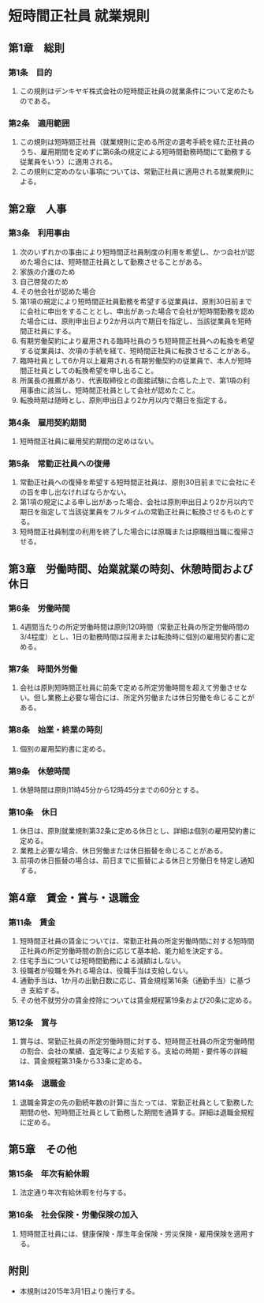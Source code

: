 # 短時間正社員 就業規則

## 第1章　総則

### 第1条　目的
1. この規則はデンキヤギ株式会社の短時間正社員の就業条件について定めたものである。

### 第2条　適用範囲
1. この規則は短時間正社員（就業規則に定める所定の選考手続を経た正社員のうち、雇用期間を定めずに第6条の規定による短時間勤務時間にて勤務する従業員をいう）に適用される。
2. この規則に定めのない事項については、常勤正社員に適用される就業規則による。

## 第2章　人事

### 第3条　利用事由
1. 次のいずれかの事由により短時間正社員制度の利用を希望し、かつ会社が認めた場合には、短時間正社員として勤務させることがある。
  1. 家族の介護のため
  2. 自己啓発のため
  3. その他会社が認めた場合
2. 第1項の規定により短時間正社員勤務を希望する従業員は、原則30日前までに会社に申出をすることとし、申出があった場合で会社が短時間勤務を認めた場合には、原則申出日より2か月以内で期日を指定し、当該従業員を短時間正社員にする。
3. 有期労働契約により雇用される臨時社員のうち短時間正社員への転換を希望する従業員は、次項の手続を経て、短時間正社員に転換させることがある。
  1. 臨時社員として6か月以上雇用される有期労働契約の従業員で、本人が短時間正社員としての転換希望を申し出ること。
  2. 所属長の推薦があり、代表取締役との面接試験に合格した上で、第1項の利用事由に該当し、短時間正社員として会社が認めたこと。
  3. 転換時期は随時とし、原則申出日より2か月以内で期日を指定する。

### 第4条　雇用契約期間
1. 短時間正社員に雇用契約期間の定めはない。

### 第5条　常勤正社員への復帰
1. 常勤正社員への復帰を希望する短時間正社員は、原則30日前までに会社にその旨を申し出なければならかない。
2. 第1項の規定による申し出があった場合、会社は原則申出日より2か月以内で期日を指定して当該従業員をフルタイムの常勤正社員に転換させるものとする。
3. 短時間正社員制度の利用を終了した場合には原職または原職相当職に復帰させる。

## 第3章　労働時間、始業就業の時刻、休憩時間および休日
### 第6条　労働時間
1. 4週間当たりの所定労働時間は原則120時間（常勤正社員の所定労働時間の3/4程度）とし、1日の勤務時間は採用または転換時に個別の雇用契約書に定める。

### 第7条　時間外労働
1. 会社は原則短時間正社員に前条で定める所定労働時間を超えて労働させない。但し業務上必要な場合には、所定外労働または休日労働を命じることがある。

### 第8条　始業・終業の時刻
1. 個別の雇用契約書に定める。

### 第9条　休憩時間
1. 休憩時間は原則11時45分から12時45分までの60分とする。

### 第10条　休日
1. 休日は、原則就業規則第32条に定める休日とし、詳細は個別の雇用契約書に定める。
2. 業務上必要な場合、休日労働または休日振替を命じることがある。
3. 前項の休日振替の場合は、前日までに振替による休日と労働日を特定し通知する。

## 第4章　賃金・賞与・退職金
### 第11条　賃金
1. 短時間正社員の賃金については、常勤正社員の所定労働時間に対する短時間正社員の所定労働時間の割合に応じて基本給、能力給を決定する。
2. 住宅手当については短時間勤務による減額はしない。
3. 役職者が役職を外れる場合は、役職手当は支給しない。
4. 通勤手当は、1か月の出勤日数に応じ、賃金規程第16条（通勤手当）に基づき
支給する。
5. その他不就労分の賃金控除については賃金規程第19条および20条に定める。

### 第12条　賞与
1. 賞与は、常勤正社員の所定労働時間に対する、短時間正社員の所定労働時間の割合、会社の業績、査定等により支給する。支給の時期・要件等の詳細は、賃金規程第31条から33条に定める。

### 第14条　退職金
1. 退職金算定の先の勤続年数の計算に当たっては、常勤正社員として勤務した期間の他、短時間正社員として勤務した期間を通算する。詳細は退職金規程に定める。

## 第5章　その他
### 第15条　年次有給休暇
1. 法定通り年次有給休暇を付与する。

### 第16条　社会保険・労働保険の加入
1. 短時間正社員には、健康保険・厚生年金保険・労災保険・雇用保険を適用する。　


## 附則
* 本規則は2015年3月1日より施行する。
